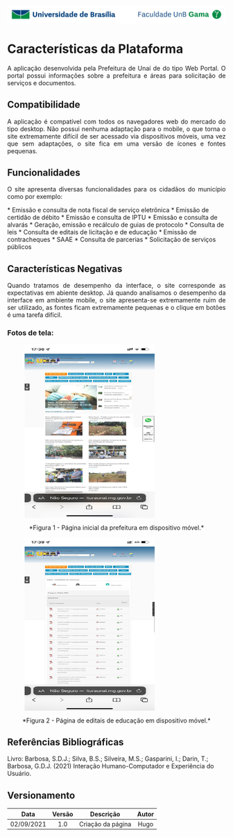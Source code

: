 ![UnB](../img/unb.jpg)

# Características da Plataforma

<p align = "justify">
A aplicação desenvolvida pela Prefeitura de Unaí de do tipo Web Portal. O portal possui informações sobre a prefeitura e áreas para solicitação de serviços e documentos.
</p>

## Compatibilidade

<p align = "justify">A aplicação é compatível com todos os navegadores web do mercado do tipo desktop. Não possui nenhuma adaptação para o mobile, o que torna o site extremamente difícil de ser acessado via dispositivos móveis, uma vez que sem adaptações, o site fica em uma versão de ícones e fontes pequenas. </p>


## Funcionalidades
<p align = "justify">O site apresenta diversas funcionalidades para os cidadãos do município como por exemplo:</p>
* Emissão e consulta de nota fiscal de serviço eletrônica
* Emissão de certidão de débito
* Emissão e consulta de IPTU
* Emissão e consulta de alvarás
* Geração, emissão e recálculo de guias de protocolo
* Consulta de leis
* Consulta de editais de licitação e de educação
* Emissão de contracheques
* SAAE
* Consulta de parcerias
* Solicitação de serviços públicos


## Características Negativas

<p align="justify">
Quando tratamos de desempenho da interface, o site corresponde as expectativas em abiente desktop.
Já quando analisamos o desempenho da interface em ambiente mobile, o site apresenta-se extremamente ruim de ser utilizado, as fontes ficam extremamente pequenas e o clique em botões é uma tarefa difícil.
</p>

### Fotos de tela:

<figure>
<img align=center width="300" height="400" src="../../img/mobile_unai1.jpeg">
<br>
</figure>
<center>*Figura 1 - Página inicial da prefeitura em dispositivo móvel.*</center>

<figure>
<img align=center width="300" height="400" src="../../img/mobile_unai2.jpeg">
<br>
</figure>
<center>*Figura 2 - Página de editais de educação em dispositivo móvel.*</center>

## Referências Bibliográficas

Livro: Barbosa, S.D.J.; Silva, B.S.; Silveira, M.S.; Gasparini, I.; Darin, T.; Barbosa, G.D.J.
(2021) Interação Humano-Computador e Experiência do Usuário.

## Versionamento

| Data |Versão|         Descrição          |       Autor      |
|:----:|:----:|:--------------------------:|:----------------:|
| 02/09/2021 |  1.0 | Criação da página     | Hugo |
